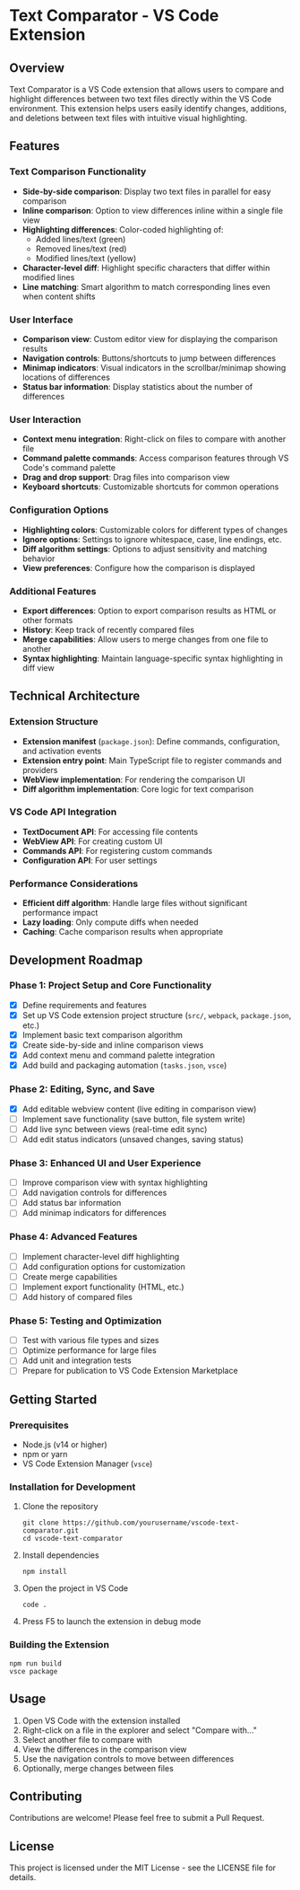 # Text Comparator - VS Code Extension

## Overview

Text Comparator is a VS Code extension that allows users to compare and highlight differences between two text files directly within the VS Code environment. This extension helps users easily identify changes, additions, and deletions between text files with intuitive visual highlighting.

## Features

### Text Comparison Functionality

- **Side-by-side comparison**: Display two text files in parallel for easy comparison
- **Inline comparison**: Option to view differences inline within a single file view
- **Highlighting differences**: Color-coded highlighting of:
  - Added lines/text (green)
  - Removed lines/text (red)
  - Modified lines/text (yellow)
- **Character-level diff**: Highlight specific characters that differ within modified lines
- **Line matching**: Smart algorithm to match corresponding lines even when content shifts

### User Interface

- **Comparison view**: Custom editor view for displaying the comparison results
- **Navigation controls**: Buttons/shortcuts to jump between differences
- **Minimap indicators**: Visual indicators in the scrollbar/minimap showing locations of differences
- **Status bar information**: Display statistics about the number of differences

### User Interaction

- **Context menu integration**: Right-click on files to compare with another file
- **Command palette commands**: Access comparison features through VS Code's command palette
- **Drag and drop support**: Drag files into comparison view
- **Keyboard shortcuts**: Customizable shortcuts for common operations

### Configuration Options

- **Highlighting colors**: Customizable colors for different types of changes
- **Ignore options**: Settings to ignore whitespace, case, line endings, etc.
- **Diff algorithm settings**: Options to adjust sensitivity and matching behavior
- **View preferences**: Configure how the comparison is displayed

### Additional Features

- **Export differences**: Option to export comparison results as HTML or other formats
- **History**: Keep track of recently compared files
- **Merge capabilities**: Allow users to merge changes from one file to another
- **Syntax highlighting**: Maintain language-specific syntax highlighting in diff view

## Technical Architecture

### Extension Structure

- **Extension manifest** (`package.json`): Define commands, configuration, and activation events
- **Extension entry point**: Main TypeScript file to register commands and providers
- **WebView implementation**: For rendering the comparison UI
- **Diff algorithm implementation**: Core logic for text comparison

### VS Code API Integration

- **TextDocument API**: For accessing file contents
- **WebView API**: For creating custom UI
- **Commands API**: For registering custom commands
- **Configuration API**: For user settings

### Performance Considerations

- **Efficient diff algorithm**: Handle large files without significant performance impact
- **Lazy loading**: Only compute diffs when needed
- **Caching**: Cache comparison results when appropriate

## Development Roadmap

### Phase 1: Project Setup and Core Functionality

- [x] Define requirements and features
- [x] Set up VS Code extension project structure (`src/`, `webpack`, `package.json`, etc.)
- [x] Implement basic text comparison algorithm
- [x] Create side-by-side and inline comparison views
- [x] Add context menu and command palette integration
- [x] Add build and packaging automation (`tasks.json`, `vsce`)

### Phase 2: Editing, Sync, and Save

- [x] Add editable webview content (live editing in comparison view)
- [ ] Implement save functionality (save button, file system write)
- [ ] Add live sync between views (real-time edit sync)
- [ ] Add edit status indicators (unsaved changes, saving status)

### Phase 3: Enhanced UI and User Experience

- [ ] Improve comparison view with syntax highlighting
- [ ] Add navigation controls for differences
- [ ] Add status bar information
- [ ] Add minimap indicators for differences

### Phase 4: Advanced Features

- [ ] Implement character-level diff highlighting
- [ ] Add configuration options for customization
- [ ] Create merge capabilities
- [ ] Implement export functionality (HTML, etc.)
- [ ] Add history of compared files

### Phase 5: Testing and Optimization

- [ ] Test with various file types and sizes
- [ ] Optimize performance for large files
- [ ] Add unit and integration tests
- [ ] Prepare for publication to VS Code Extension Marketplace

## Getting Started

### Prerequisites

- Node.js (v14 or higher)
- npm or yarn
- VS Code Extension Manager (`vsce`)

### Installation for Development

1. Clone the repository

   ```
   git clone https://github.com/yourusername/vscode-text-comparator.git
   cd vscode-text-comparator
   ```

2. Install dependencies

   ```
   npm install
   ```

3. Open the project in VS Code

   ```
   code .
   ```

4. Press F5 to launch the extension in debug mode

### Building the Extension

```
npm run build
vsce package
```

## Usage

1. Open VS Code with the extension installed
2. Right-click on a file in the explorer and select "Compare with..."
3. Select another file to compare with
4. View the differences in the comparison view
5. Use the navigation controls to move between differences
6. Optionally, merge changes between files

## Contributing

Contributions are welcome! Please feel free to submit a Pull Request.

## License

This project is licensed under the MIT License - see the LICENSE file for details.
